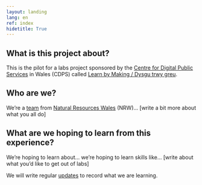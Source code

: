 ```yaml
---
layout: landing
lang: en
ref: index
hidetitle: True
---
```


## What is this project about?

This is the pilot for a labs project sponsored by the [Centre for Digital Public Services](https://digitalpublicservices.gov.wales/) in Wales (CDPS) called [Learn by Making / Dysgu trwy greu](https://learnbymaking.wales/en/).

## Who are we?

We’re a [team](/test-.github.io/en/team) from [Natural Resources Wales](https://naturalresources.wales/?lang=en) (NRW)... [write a bit more about what you all do]

## What are we hoping to learn from this experience?

We’re hoping to learn about… we’re hoping to learn skills like… [write about what you’d like to get out of labs]

We will write regular [updates](/test-.github.io/en/updates) to record what we are learning.
